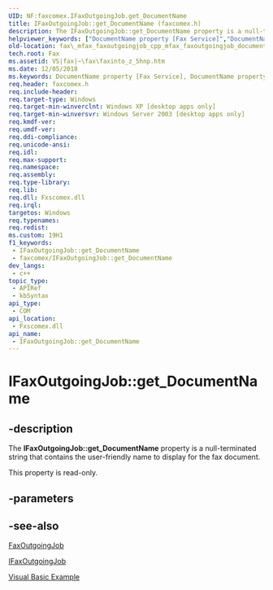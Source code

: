 ```yaml
---
UID: NF:faxcomex.IFaxOutgoingJob.get_DocumentName
title: IFaxOutgoingJob::get_DocumentName (faxcomex.h)
description: The IFaxOutgoingJob::get_DocumentName property is a null-terminated string that contains the user-friendly name to display for the fax document.
helpviewer_keywords: ["DocumentName property [Fax Service]","DocumentName property [Fax Service]","IFaxOutgoingJob interface","IFaxOutgoingJob interface [Fax Service]","DocumentName property","IFaxOutgoingJob.DocumentName","IFaxOutgoingJob.get_DocumentName","IFaxOutgoingJob::DocumentName","IFaxOutgoingJob::get_DocumentName","_mfax_faxoutgoingjob.documentname","fax._mfax_faxoutgoingjob_cpp_mfax_faxoutgoingjob_documentname_cpp","fax._mfax_faxoutgoingjob_documentname","faxcomex/IFaxOutgoingJob::DocumentName","faxcomex/IFaxOutgoingJob::get_DocumentName","get_DocumentName"]
old-location: fax\_mfax_faxoutgoingjob_cpp_mfax_faxoutgoingjob_documentname_cpp.htm
tech.root: Fax
ms.assetid: VS|fax|~\fax\faxinto_z_5hnp.htm
ms.date: 12/05/2018
ms.keywords: DocumentName property [Fax Service], DocumentName property [Fax Service],IFaxOutgoingJob interface, IFaxOutgoingJob interface [Fax Service],DocumentName property, IFaxOutgoingJob.DocumentName, IFaxOutgoingJob.get_DocumentName, IFaxOutgoingJob::DocumentName, IFaxOutgoingJob::get_DocumentName, _mfax_faxoutgoingjob.documentname, fax._mfax_faxoutgoingjob_cpp_mfax_faxoutgoingjob_documentname_cpp, fax._mfax_faxoutgoingjob_documentname, faxcomex/IFaxOutgoingJob::DocumentName, faxcomex/IFaxOutgoingJob::get_DocumentName, get_DocumentName
req.header: faxcomex.h
req.include-header: 
req.target-type: Windows
req.target-min-winverclnt: Windows XP [desktop apps only]
req.target-min-winversvr: Windows Server 2003 [desktop apps only]
req.kmdf-ver: 
req.umdf-ver: 
req.ddi-compliance: 
req.unicode-ansi: 
req.idl: 
req.max-support: 
req.namespace: 
req.assembly: 
req.type-library: 
req.lib: 
req.dll: Fxscomex.dll
req.irql: 
targetos: Windows
req.typenames: 
req.redist: 
ms.custom: 19H1
f1_keywords:
 - IFaxOutgoingJob::get_DocumentName
 - faxcomex/IFaxOutgoingJob::get_DocumentName
dev_langs:
 - c++
topic_type:
 - APIRef
 - kbSyntax
api_type:
 - COM
api_location:
 - Fxscomex.dll
api_name:
 - IFaxOutgoingJob::get_DocumentName
---
```


# IFaxOutgoingJob::get_DocumentName


## -description

The <b>IFaxOutgoingJob::get_DocumentName</b> property is a null-terminated string that contains the user-friendly name to display for the fax document.

This property is read-only.

## -parameters

## -see-also

<a href="/previous-versions/windows/desktop/fax/-mfax-faxoutgoingjob">FaxOutgoingJob</a>



<a href="/previous-versions/windows/desktop/api/faxcomex/nn-faxcomex-ifaxoutgoingjob">IFaxOutgoingJob</a>



<a href="/previous-versions/windows/desktop/fax/-mfax-managing-outgoing-jobs">Visual Basic Example</a>

